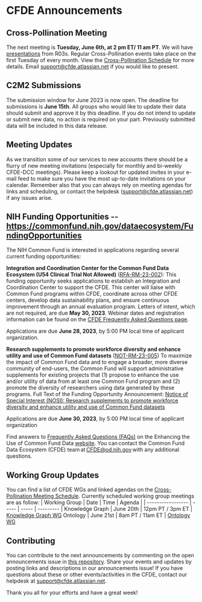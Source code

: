 # CFDE Announcements

## Cross-Pollination Meeting
The next meeting is **Tuesday, June 6th, at 2 pm ET/ 11 am PT**.  We will have [presentations](https://docs.google.com/document/d/1FeU8vuAyS7LZ_3t3-hPotR0dF-aG01t1MuGvgQatxMo/edit?usp=sharing) from R03s. Regular Cross-Pollination events take place on the first Tuesday of every month. View the [Cross-Pollination Schedule](https://docs.google.com/spreadsheets/d/1hQAeOLkivUZZnwZ_KxfGw3neezMaWbrPk9nnFiKfQGA/edit?usp=sharing) for more details. Email [support@cfde.atlassian.net](mailto:support@cfde.atlassian.net) if you would like to present.

## C2M2 Submissions
The submission window for June 2023 is now open. The deadline for submissions is **June 15th**. All groups who would like to update their data should submit and approve it by this deadline.  If you do not intend to update or submit new data, no action is required on your part. Previously submitted data will be included in this data release.

## Meeting Updates
As we transition some of our services to new accounts there should be a flurry of new meeting invitations (especially for monthly and bi-weekly CFDE-DCC meetings). Please keep a lookout for updated invites in your e-mail feed to make sure you have the most up-to-date invitations on your calendar. Remember also that you can always rely on meeting agendas for links and scheduling, or contact the helpdesk (support@cfde.atlassian.net) if any issues arise.

## NIH Funding Opportunities -- https://commonfund.nih.gov/dataecosystem/FundingOpportunities
The NIH Common Fund is interested in applications regarding several current funding opportunities:

**Integration and Coordination Center for the Common Fund Data Ecosystem (U54 Clinical Trial Not Allowed)** ([RFA-RM-23-002](https://grants.nih.gov/grants/guide/rfa-files/RFA-RM-23-002.html)): This funding opportunity seeks applications to establish an Integration and Coordination Center to support the CFDE. This center will liaise with Common Fund programs within CFDE, coordinate across other CFDE centers, develop data sustainability plans, and ensure continuous improvement through an annual evaluation program. Letters of intent, which are not required, are due **May 30, 2023**. Webinar dates and registration information can be found on the [CFDE Frequently Asked Questions page](https://commonfund.nih.gov/dataecosystem/faqs#webinars).

Applications are due  **June 28, 2023**, by 5:00 PM local time of applicant organization. 

**Research supplements to promote workforce diversity and enhance utility and use of Common Fund datasets** ([NOT-RM-23-005](https://grants.nih.gov/grants/guide/notice-files/NOT-RM-23-005.html)) To maximize the impact of Common Fund data and to engage a broader, more diverse community of end-users, the Common Fund will support administrative supplements for existing projects that (1) propose to enhance the use and/or utility of data from at least one Common Fund program and (2) promote the diversity of researchers using data generated by these programs. Full Text of the Funding Opportunity Announcement: [Notice of Special Interest (NOSI): Research supplements to promote workforce diversity and enhance utility and use of Common Fund datasets](https://grants.nih.gov/grants/guide/notice-files/NOT-RM-23-005.html)

Applications are due **June 30, 2023**, by 5:00 PM local time of applicant organization

Find answers to [Frequently Asked Questions (FAQs)](https://commonfund.nih.gov/dataecosystem/faqs) on the Enhancing the Use of Common Fund Data [website](https://commonfund.nih.gov/dataecosystem). You can contact the Common Fund Data Ecosystem (CFDE) team at [CFDE@od.nih.gov](mailto:CFDE@od.nih.gov) with any additional questions.

## Working Group Updates
You can find a list of CFDE WGs and linked agendas on the [Cross-Pollination Meeting Schedule](https://docs.google.com/spreadsheets/d/1hQAeOLkivUZZnwZ_KxfGw3neezMaWbrPk9nnFiKfQGA/edit?usp=sharing). Currently scheduled working group meetings are as follow: 
| Working Group | Date | Time | Agenda |
| ----------------- | ----- | ----- | --------- | 
Knowledge Graph | June 20th | 12pm PT / 3pm ET | [Knowledge Graph WG](https://docs.google.com/document/d/1WvpkLxWPW0XxZsam6jEJeEUQr2sQ0EWC/edit?usp=sharing&ouid=111367545760360703840&rtpof=true&sd=true)
Ontology | June 21st  | 8am PT / 11am ET | [Ontology WG](https://docs.google.com/document/d/1VoHHBeWfol6XNJa3kzOnOFuTaIrcLYbqKYQcOnj1oh4/edit?usp=sharing)

## Contributing
You can contribute to the next announcements by commenting on the open announcements issue in [this repository](https://github.com/nih-cfde/announcements/issues). Share your events and updates by posting links and descriptions in our announcements issue! If you have questions about these or other events/activities in the CFDE, contact our helpdesk at [support@cfde.atlassian.net](mailto:support@cfde.atlassian.net).

Thank you all for your efforts and have a great week!
